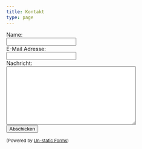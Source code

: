 ```yaml
---
title: Kontakt
type: page
---
```

<form method="post" action="https://forms.un-static.com/forms/edabbc7e6afca6f165ce36fc7b6fa6997859c092">
  <div>
    <span data-feather='user'></span> Name:
    <div class="col-8">
        <input id="name" name="name" type="text" required="required">
    </div>
  </div>
  <div>
    <span data-feather='mail'></span> E-Mail Adresse:
    <div>
      <input id="email" name="email" type="text" required="required">
    </div>
  </div>
  <div>
    <span data-feather='message-square'></span> Nachricht:
    <div>
      <textarea id="message" name="message" cols="40" rows="10" required="required"></textarea>
    </div>
  </div>
  <div class="form-group row">
    <button name="submit" type="submit"><span data-feather='send'></span> Abschicken</button>
  </div>
</form>

<div>
  <p><small>(Powered by <a rel="nofollow" href="Un-static Forms">Un-static Forms</a>)</small></p>
</div>
